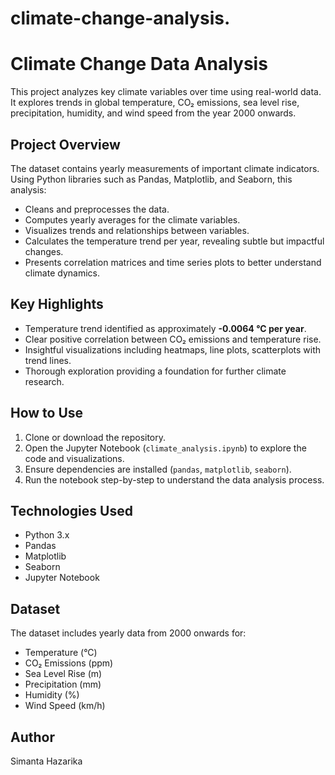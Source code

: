 # climate-change-analysis.
# Climate Change Data Analysis

This project analyzes key climate variables over time using real-world data. It explores trends in global temperature, CO₂ emissions, sea level rise, precipitation, humidity, and wind speed from the year 2000 onwards.

## Project Overview

The dataset contains yearly measurements of important climate indicators. Using Python libraries such as Pandas, Matplotlib, and Seaborn, this analysis:

- Cleans and preprocesses the data.
- Computes yearly averages for the climate variables.
- Visualizes trends and relationships between variables.
- Calculates the temperature trend per year, revealing subtle but impactful changes.
- Presents correlation matrices and time series plots to better understand climate dynamics.

## Key Highlights

- Temperature trend identified as approximately **-0.0064 °C per year**.
- Clear positive correlation between CO₂ emissions and temperature rise.
- Insightful visualizations including heatmaps, line plots, scatterplots with trend lines.
- Thorough exploration providing a foundation for further climate research.

## How to Use

1. Clone or download the repository.
2. Open the Jupyter Notebook (`climate_analysis.ipynb`) to explore the code and visualizations.
3. Ensure dependencies are installed (`pandas`, `matplotlib`, `seaborn`).
4. Run the notebook step-by-step to understand the data analysis process.

## Technologies Used

- Python 3.x
- Pandas
- Matplotlib
- Seaborn
- Jupyter Notebook

## Dataset

The dataset includes yearly data from 2000 onwards for:

- Temperature (°C)
- CO₂ Emissions (ppm)
- Sea Level Rise (m)
- Precipitation (mm)
- Humidity (%)
- Wind Speed (km/h)

## Author

Simanta Hazarika



